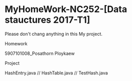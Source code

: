 # MyHomeWork-NC252-[Data stauctures 2017-T1]
Please don't chang anything in this My project.

Homework

5907101008_Posathorn Ploykaew

Project

HashEntry.java // HashTable.java // TestHash.java
